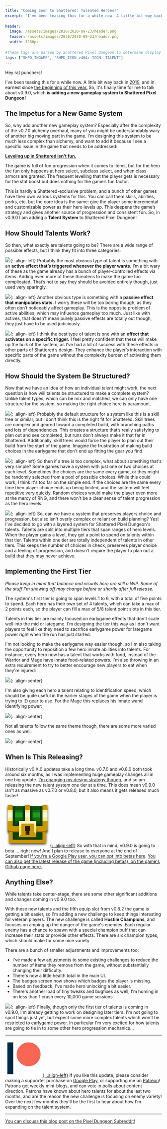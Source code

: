 ```yaml
---
title: "Coming Soon to Shattered: Talented Heroes!"
excerpt: "I've been teasing this for a while now. A little bit way back in 2019, and in earnest since the beginning of this year. So, it's finally time for me to talk about v0.9.0, which is adding a new gameplay system to Shattered Pixel Dungeon!"

header:
  image: /assets/images/2020/2020-09-23/header.png
  teaser: /assets/images/2020/2020-09-23/header.png
  width: 1260px

#These tags are parsed by Shattered Pixel Dungeon to determine display in its news feed
tags: ["SHPD_INGAME", "SHPD_ICON_v464: ICON: TALENT"]
---
```


Hey rat punchers!

I've been teasing this for a while now. A little bit way back in [2019](/blog/shattered-pixel-dungeon-in-2019.html#new-gameplay-system), and in earnest since [the beginning of this year.](/blog/shattered-pixel-dungeon-in-2020.html#new-gameplay-system) So, it's finally time for me to talk about v0.9.0, which **is adding a new gameplay system to Shattered Pixel Dungeon!**

## The Impetus for a New Game System

So, why add another new gameplay system? Especially after the complexity of the v0.7.0 alchemy overhaul, many of you might be understandably wary of another big moving part in the game. I'm designing this system to be much less complex than alchemy, and want to add it because I see a specific issue in the game that needs to be addressed:

<u><b>Leveling up in Shattered isn't fun.</b></u>

The game is full of fun progression when it comes to items, but for the hero the fun only happens at hero select, subclass select, and when class armors are granted. The frequent levelling that the player gets is necessary for the stat boost but does nothing for the game’s fun factor. 

This is hardly a Shattered-exclusive problem, and a bunch of other games have their own various systems for this. You can call them skills, abilities, perks, etc. but the core idea is the same: give the player some incremental and customizable power as their hero levels up. This deepens the game’s strategy and gives another source of progression and consistent fun. So, in v0.9.0 I am adding a **Talent System** to Shattered Pixel Dungeon!

## How Should Talents Work?

So then, what exactly are talents going to be? There are a wide range of possible effects, but I think they fit into three categories:

![](/assets/images/{{page.date|date:'%Y/%Y-%m-%d'}}/mage-robe.png){: .align-left}
Probably the most obvious type of talent is something with an **active effect that’s triggered whenever the player wants.** I’m a bit wary of these as the game already has a bunch of player-controlled effects via items. Adding even more of these threatens to make the game too complicated. That’s not to say they should be avoided entirely though, just used very sparingly.

![](/assets/images/{{page.date|date:'%Y/%Y-%m-%d'}}/upgrade-scroll.png){: .align-left}
Another obvious type is something with a **passive effect that manipulates stats.** I worry these will be too boring though, as they often don’t noticeably affect gameplay. This is the opposite problem of active abilities, which may influence gameplay too much. Just like with actives, that doesn’t mean purely passive effects are totally out though, they just have to be used judiciously.

![](/assets/images/{{page.date|date:'%Y/%Y-%m-%d'}}/ration.png){: .align-left}
I think the best type of talent is one with an **effect that activates on a specific trigger.** I feel pretty confident that these will make up the bulk of the system, as I’ve had a lot of success with these effects in other parts of Shattered’s design. They enhance the player’s interaction with specific parts of the game without the complexity burden of activating them directly.

## How Should the System Be Structured?

Now that we have an idea of how an individual talent might work, the next question is how will talents be structured to make a complete system? Unlike talent types, which can be mix and matched, we can only have one structure for the system, so making the right choice here is paramount.

![](/assets/images/{{page.date|date:'%Y/%Y-%m-%d'}}/tree-struct.png){: .align-left}
Probably the default structure for a system like this is a skill tree or similar, but I don't think this is the right fit for Shattered. Skill trees are complex and geared toward a completed build, with branching paths and lots of dependencies. This creates a structure that’s really satisfying to plan out and see completed, but runs don’t always make it that far in Shattered. Additionally, skill trees would force the player to plan out their build from the start of the game. Imagine the frustration of making build choices in the earlygame that don't end up fitting the gear you find.

![](/assets/images/{{page.date|date:'%Y/%Y-%m-%d'}}/linear-struct.png){: .align-left}
So then if a tree is too complex, what about something that's very simple? Some games have a system with just one or two choices at each level. Sometimes the choices are the same every game, or they might be randomly selected from a pool of possible choices. While this could work, I think it's too far on the simple end. If the choices are the same every time then player choice ends up being limited, and the system will feel repetitive very quickly. Random choices would make the player even more at the mercy of RNG, and there won't be a clear sense of talent progression as the hero levels.

![](/assets/images/{{page.date|date:'%Y/%Y-%m-%d'}}/layered-struct.png){: .align-left}
So, can we have a system that preserves players choice and progression, but also isn't overly complex or reliant on build planning? Yes! I've decided to go with a layered system for Shattered Pixel Dungeon's talents. Talents are split into multiple tiers that span ranges of hero levels. When the player gains a level, they get a point to spend on talents within that tier. Talents within one tier are totally independent of talents in other tiers. This keeps the number of choices in check, preserves player choice and a feeling of progression, and doesn't require the player to plan out a build that they may never achieve.

## Implementing the First Tier

*Please keep in mind that balance and visuals here are still a WIP. Some of the stuff I'm showing off may change before or shortly after full release.*

The system's first tier is going to span levels 1 to 6, with a total of five points to spend. Each hero has their own set of 4 talents, which can take a max of 2 points each, so the player can fill a max of 5/8 talent point slots in this tier.

Talents in this tier are mainly focused on earlygame effects that don't scale well into the mid or lategame. I'm designing the tier this way as I don't want players to feel like they need to sacrifice earlygame power for lategame power right when the run has just started.

I'm not looking to make the earlygame way easier though, so I'm also taking the opportunity to reposition a few hero innate abilities into talents. For instance, every hero now has a talent that works with food, instead of the Warrior and Mage have innate food-related powers. I'm also throwing in an extra requirement to try to better encourage new players to eat when they're injured:

![](/assets/images/{{page.date|date:'%Y/%Y-%m-%d'}}/food-talents.png){: .align-center}

I'm also giving each hero a talent relating to identification speed, which should be quite useful in the earlier stages of the game when the player is trying to ID gear to use. For the Mage this replaces his innate wand identifying power:

![](/assets/images/{{page.date|date:'%Y/%Y-%m-%d'}}/ID-talents.png){: .align-center}

Not all talents follow the same theme though, there are some more varied ones as well:

![](/assets/images/{{page.date|date:'%Y/%Y-%m-%d'}}/misc-talents.png){: .align-center}

## When Is This Releasing?

Historically v0.X.0 updates take a long time. v0.7.0 and v0.8.0 both took around six months, as I was implementing huge gameplay changes all in one big update. [I'm changing my design strategy though](/blog/coming-soon-to-shattered-better-bosses.html#changes-to-development-philosophy), and so am releasing the new talent system one tier at a time. This does mean v0.9.0 isn't as massive as v0.7.0 or v0.8.0, but it also means it gets released much faster!

[![](/assets/images/SHPD-icon.png){: .align-left}](https://github.com/00-Evan/shattered-pixel-dungeon/releases/) So with that in mind, v0.9.0 is going to beta ... right now! And I plan to release to everyone at the end of September! [If you're a Google Play user, you can opt into betas here](https://play.google.com/apps/testing/com.shatteredpixel.shatteredpixeldungeon). [You can also get the latest release of the game (including betas), on the game's Github page here.](https://github.com/00-Evan/shattered-pixel-dungeon/releases/)

## Anything Else?

While talents take center-stage, there are some other significant additions and changes coming in v0.9.0 too.

With these new talents and the fifth equip slot from v0.8.2 the game is getting a bit easier, so I'm adding a new challenge to keep things interesting for veteran players. The new challenge is called **Hostile Champions**, and focuses on amping up the danger of the game's enemies. Each regular enemy has a chance to spawn with a special champion buff that can increase their stats or provide other effects. There are six champion types, which should make for some nice variety.

There are a bunch of smaller adjustments and improvements too:
 - I've made a few adjustments to some existing challenges to reduce the number of items they remove from the game, without substantially changing their difficulty.
 - There's now a little health total in the main UI.
 - The badges screen now shows which badges the player is missing.
 - Based on feedback, I've made hero unlocking a bit easier.
 - There's another load of tiny tweaks and bugfixes as well, I'm homing in on less than 1 crash every 10,000 game sessions.

![](/assets/images/{{page.date|date:'%Y/%Y-%m-%d'}}/future-tiers.png){: .align-left}
Finally, though only the first tier of talents is coming in v0.9.0, I'm already getting to work on designing later tiers. I'm not going to spoil things just yet, but expect some more complex talents which won't be restricted to earlygame power. In particular I'm very excited for how talents are going to tie in to some other hero progression mechanics...

---

[![](/assets/images/patreon-icon.png){: .align-left}](https://www.patreon.com/ShatteredPixel) If you like this update, please consider making a supporter purchase on [Google Play](https://play.google.com/store/apps/details?id=com.shatteredpixel.shatteredpixeldungeon), or supporting me on [Patreon](https://www.patreon.com/ShatteredPixel)! Patrons get weekly mini-blogs, and can vote in polls about content direction. Patrons have known about hero talents for about the last two months, and are the reason the new challenge is focusing on enemy variety! Over the next few months they'll be the first to hear about how I'm expanding on the talent system.

---

[You can discuss this blog post on the Pixel Dungeon Subreddit!](https://www.reddit.com/r/PixelDungeon/comments/iym060/)